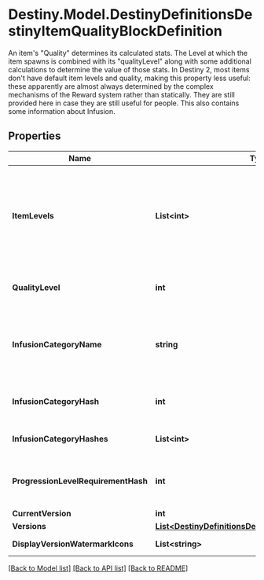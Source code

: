 # Destiny.Model.DestinyDefinitionsDestinyItemQualityBlockDefinition
An item's \"Quality\" determines its calculated stats. The Level at which the item spawns is combined with its \"qualityLevel\" along with some additional calculations to determine the value of those stats.  In Destiny 2, most items don't have default item levels and quality, making this property less useful: these apparently are almost always determined by the complex mechanisms of the Reward system rather than statically. They are still provided here in case they are still useful for people. This also contains some information about Infusion.

## Properties

Name | Type | Description | Notes
------------ | ------------- | ------------- | -------------
**ItemLevels** | **List&lt;int&gt;** | The \&quot;base\&quot; defined level of an item. This is a list because, in theory, each Expansion could define its own base level for an item.  In practice, not only was that never done in Destiny 1, but now this isn&#39;t even populated at all. When it&#39;s not populated, the level at which it spawns has to be inferred by Reward information, of which BNet receives an imperfect view and will only be reliable on instanced data as a result. | [optional] 
**QualityLevel** | **int** | qualityLevel is used in combination with the item&#39;s level to calculate stats like Attack and Defense. It plays a role in that calculation, but not nearly as large as itemLevel does. | [optional] 
**InfusionCategoryName** | **string** | The string identifier for this item&#39;s \&quot;infusability\&quot;, if any.   Items that match the same infusionCategoryName are allowed to infuse with each other.  DEPRECATED: Items can now have multiple infusion categories. Please use infusionCategoryHashes instead. | [optional] 
**InfusionCategoryHash** | **int** | The hash identifier for the infusion. It does not map to a Definition entity.  DEPRECATED: Items can now have multiple infusion categories. Please use infusionCategoryHashes instead. | [optional] 
**InfusionCategoryHashes** | **List&lt;int&gt;** | If any one of these hashes matches any value in another item&#39;s infusionCategoryHashes, the two can infuse with each other. | [optional] 
**ProgressionLevelRequirementHash** | **int** | An item can refer to pre-set level requirements. They are defined in DestinyProgressionLevelRequirementDefinition, and you can use this hash to find the appropriate definition. | [optional] 
**CurrentVersion** | **int** | The latest version available for this item. | [optional] 
**Versions** | [**List&lt;DestinyDefinitionsDestinyItemVersionDefinition&gt;**](DestinyDefinitionsDestinyItemVersionDefinition.md) | The list of versions available for this item. | [optional] 
**DisplayVersionWatermarkIcons** | **List&lt;string&gt;** | Icon overlays to denote the item version and power cap status. | [optional] 

[[Back to Model list]](../README.md#documentation-for-models) [[Back to API list]](../README.md#documentation-for-api-endpoints) [[Back to README]](../README.md)

